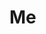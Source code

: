 # Me
 <script src="https://tryhackme.com/badge/820427"> 

  
<a href="https://github.com/Gurupreet">
  <img align="center" src="https://github-readme-stats.vercel.app/api/top-langs/?username=rafaelmdcarneiro&theme=dracula&hide_langs_below=1" />
</a>

<a href="https://github.com/Gurupreet">
 <img align="center" src="https://github-readme-stats.vercel.app/api?username=rafaelmdcarneiro&show_icons=true&theme=dracula&line_height=27" alt="**SEU NOME** github stats"/>
</a>


<br>

